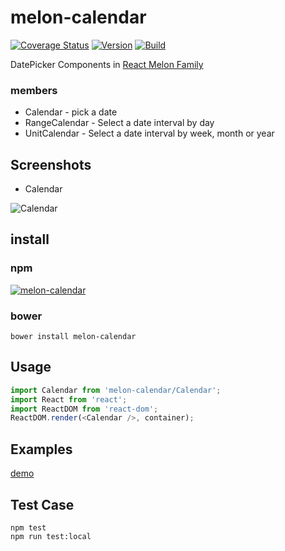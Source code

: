 # melon-calendar

[![Coverage Status](https://coveralls.io/repos/github/react-melon/melon-calendar/badge.svg?branch=master)](https://coveralls.io/github/react-melon/melon-calendar?branch=master)
[![Version](https://img.shields.io/npm/v/melon-calendar.svg)](https://www.npmjs.com/package/melon-calendar)
[![Build](https://img.shields.io/travis/react-melon/melon-calendar.svg?style=flat-square)](https://travis-ci.org/react-melon/melon-calendar)

DatePicker Components in [React Melon Family](http://react-melon.github.io/melon/)

### members

* Calendar - pick a date
* RangeCalendar - Select a date interval by day
* UnitCalendar - Select a date interval by week, month or year

## Screenshots

* Calendar

![Calendar](https://github.com/react-melon/melon-calendar/raw/master/example/screenshots/web-calendar.gif)

## install

### npm

[![melon-calendar](https://nodei.co/npm/melon-calendar.png)](https://npmjs.org/package/melon-calendar)

### bower

```
bower install melon-calendar
```

## Usage

```js
import Calendar from 'melon-calendar/Calendar';
import React from 'react';
import ReactDOM from 'react-dom';
ReactDOM.render(<Calendar />, container);
```

## Examples

[demo](http://react-melon.github.io/melon/#/components?name=Calendar)

## Test Case

```
npm test
npm run test:local
```